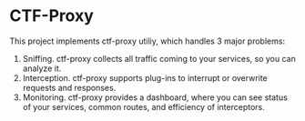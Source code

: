 # CTF-Proxy

This project implements ctf-proxy utiliy, which handles 3 major problems:

1. Sniffing. ctf-proxy collects all traffic coming to your services, so you can analyze it.
2. Interception. ctf-proxy supports plug-ins to interrupt or overwrite requests and responses.
3. Monitoring. ctf-proxy provides a dashboard, where you can see status of your services, common routes, and efficiency of interceptors.
